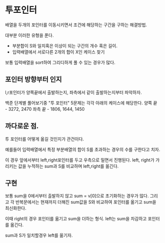 # 투포인터

배열을 두개의 포인터를 이동시키면서 조건에 해당하는 구간을 구하는 해결방법.

대부분 이러한 유형을 푼다.

- 부분합이 S와 일치혹은 이상이 되는 구간의 개수 혹은 길이.
- 입력배열에서 서로다른 2개의 합이 X인 케이스 찾기

보통 입력배열을 sort하여 그리디하게 풀 수 있는 경우가 많다.

## 포인터 방향부터 인지

l,r포인터가 양쪽끝에서 출발하는지, 좌측에서 같이 출발하는지부터 파악하자.

백준 단계별 풀어보기중 "투 포인터" 5문제는 각각 아래의 케이스에 해당한다.
양쪽 끝 - 3272, 2470
좌측 끝 - 1806, 1644, 1450

## 까다로운 점.

투 포인터를 어떻게 옮길 것인지가 관건이다.

예를들어 입력배열에서 특정 부분배열의 합이 S를 초과하는 경우의 수를 구한다고 치자.

이 경우 앞에서부터 left,right포인터를 두고 우측으로 밀면서 진행된다.
left, right가 가리키는 값을 누적하는 sum과 S를 비교하며 left,right를 옮긴다.

## 구현

보통 sum을 0에서부터 출발하지 않고 sum = v[0]으로 초기화하는 경우가 많다.
그리고 각 반복문에서는 현재까지 더해진 sum값을 S와 비교하여 포인터를 옮기고 sum을 최신화한다.

이때 right의 경우 포인터를 옮기고 sum을 더하는 형식.
left는 sum을 차감하고 포인터를 옮긴다.

sum과 S가 일치할경우 left를 옮기자.
